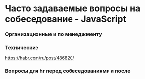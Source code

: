 # Часто задаваемые вопросы на собеседование - JavaScript

### Организационные и по менеджменту

### Технические
https://habr.com/ru/post/486820/

### Вопросы для hr перед собеседованиями и после
